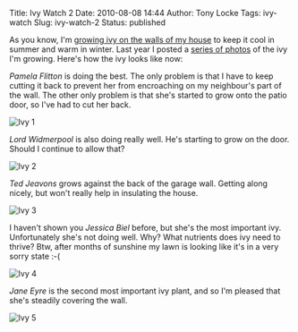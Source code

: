 Title: Ivy Watch 2
Date: 2010-08-08 14:44
Author: Tony Locke
Tags: ivy-watch
Slug: ivy-watch-2
Status: published

As you know, I'm [growing ivy on the walls of my house]({filename}ivy-league.md) to keep it cool in summer and warm in winter. Last year I posted a [series of photos]({filename}ivy-watch.md) of the ivy I'm growing. Here's how the ivy looks like now:  
  
*Pamela Flitton* is doing the best. The only problem is that I have to keep cutting it back to prevent her from encroaching on my neighbour's part of the wall. The other only problem is that she's started to grow onto the patio door, so I've had to cut her back.  

![Ivy 1]({static}/images/2010/2010-08-08_14_34_50.jpg)  
  
*Lord Widmerpool* is also doing really well. He's starting to grow on the door. Should I continue to allow that?  

![Ivy 2]({static}/images/2010/2010-08-08_14_35_12.jpg)  
  
*Ted Jeavons* grows against the back of the garage wall. Getting along nicely, but won't really help in insulating the house.  

![Ivy 3]({static}/images/2010/2010-08-08_14_35_29.jpg)  
  
I haven't shown you *Jessica Biel* before, but she's the most important ivy. Unfortunately she's not doing well. Why? What nutrients does ivy need to thrive? Btw, after months of sunshine my lawn is looking like it's in a very sorry state :-(  

![Ivy 4]({static}/images/2010/2010-08-08_14_33_52.jpg)

*Jane Eyre* is the second most important ivy plant, and so I'm pleased that she's steadily covering the wall.  

![Ivy 5]({static}/images/2010/2010-08-08_14_33_34.jpg)
